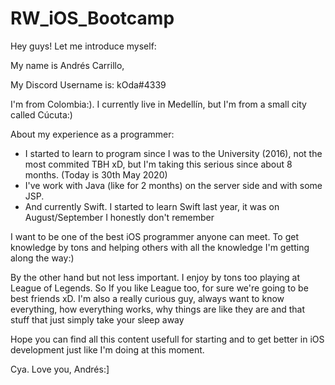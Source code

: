# RW_iOS_Bootcamp

Hey guys! Let me introduce myself:

My name is Andrés Carrillo,

My Discord Username is: kOda#4339

I'm from Colombia:).  I currently live in Medellín, but I'm from a small city called Cúcuta:)

About my experience as a programmer:

* I started to learn to program since I was to the University (2016), not the most commited TBH xD, but I'm taking this serious since about 8 months.  (Today is 30th May 2020)
* I've work with Java (like for 2 months) on the server side and with some JSP.
* And currently Swift.  I started to learn Swift last year, it was on August/September I honestly don't remember

I want to be one of the best iOS programmer anyone can meet.  To get knowledge by tons and helping others with all the knowledge  I'm getting along the way:)

By the other hand but not less important.  I enjoy by tons too playing at League of Legends.  So If you like League too, for sure we're going to be best friends xD.  I'm also a really curious guy, always want to know everything, how everything works, why things are like they are and that stuff that just simply take your sleep away

Hope you can find all this content usefull for starting and to get better in iOS development just like I'm doing at this moment.

Cya.  Love you, Andrés:]
